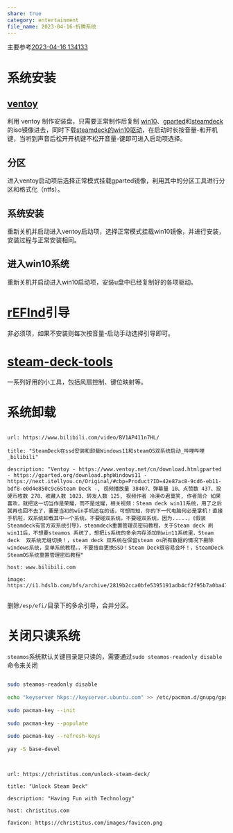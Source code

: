 ```yaml
---
share: true
category: entertainment
file_name: 2023-04-16-折腾系统
---
```

  
  
主要参考[2023-04-16 134133](../2023-04-16%20134133.md)  
  
# 系统安装  
  
## [ventoy](https://github.com/ventoy/Ventoy)  
  
利用 ventoy 制作安装盘，只需要正常制作后复制 [win10](https://www.microsoft.com/en-au/software-download/windows10ISO)、[gparted](https://gparted.org/download.php)和[steamdeck](https://help.steampowered.com/zh-cn/faqs/view/1B71-EDF2-EB6D-2BB3)的iso镜像进去，同时下载[steamdeck的win10驱动](https://help.steampowered.com/en/faqs/view/6121-ECCD-D643-BAA8)，在启动时长按音量-和开机键，当听到声音后松开开机键不松开音量-键即可进入启动项选择。  
  
## 分区  
  
进入ventoy启动项后选择正常模式挂载gparted镜像，利用其中的分区工具进行分区和格式化（ntfs）。  
  
## 系统安装  
  
重新关机并启动进入ventoy启动项，选择正常模式挂载win10镜像，并进行安装，安装过程与正常安装相同。  
  
## 进入win10系统  
  
重新关机并启动进入win10启动项，安装u盘中已经复制好的各项驱动。  
  
# [rEFInd](https://github.com/jlobue10/SteamDeck_rEFInd)引导  
  
非必须项，如果不安装则每次按音量-启动手动选择引导即可。  
  
# [steam-deck-tools](https://github.com/ayufan/steam-deck-tools)  
  
一系列好用的小工具，包括风扇控制、键位映射等。  
  
# 系统卸载  
  
  
```cardlink  
url: https://www.bilibili.com/video/BV1AP411n7HL/  
title: "SteamDeck在ssd安装和卸载Windows11和steamOS双系统启动_哔哩哔哩_bilibili"  
description: "Ventoy - https://www.ventoy.net/cn/download.htmlgparted - https://gparted.org/download.phpWindows11 - https://next.itellyou.cn/Original/#cbp=Product?ID=42e87ac8-9cd6-eb11-bdf8-e0d4e850c9c6Steam Deck -, 视频播放量 38407、弹幕量 10、点赞数 437、投硬币枚数 278、收藏人数 1023、转发人数 125, 视频作者 冷漠の君莫笑, 作者简介 如果喜欢，就把这一切当作是荣耀，而不是炫耀，相关视频：Steam deck win11系统，用了之后就再也回不去了，要是当初的win手机还在的话，可想而知，你的下一代电脑何必是掌机！直接手机啦，双系统卸载其中一个系统，不要碰双系统，不要碰双系统，因为.....，《假装Steamdeck有官方双系统引导》，steamdeck重置管理员密码教程，关于Steam deck 刷win11后，不想要steamos 系统了，想把is系统的多余内存添加到win11系统里，Steam deck  双系统无缝切换！，steam deck 双系统在保留steam os所有数据的情况下删除windows系统，变单系统教程。，不要擅自更换SSD！Steam Deck很容易会坏！，SteamDeck SteamOS系统重置管理密码教程"  
host: www.bilibili.com  
image: https://i1.hdslb.com/bfs/archive/2819b2cca0bfe5395191adb4cf2f95b7a0ba479f.jpg@100w_100h_1c.png  
```  
  
删除`/esp/efi/`目录下的多余引导，合并分区。  
  
# 关闭只读系统  
  
`steamos`系统默认关键目录是只读的，需要通过`sudo steamos-readonly disable`命令来关闭  
```bash  
sudo steamos-readonly disable  
echo "keyserver hkps://keyserver.ubuntu.com" >> /etc/pacman.d/gnupg/gpg.conf  
sudo pacman-key --init  
sudo pacman-key --populate  
sudo pacman-key --refresh-keys  
yay -S base-devel  
```  
  
```cardlink  
url: https://christitus.com/unlock-steam-deck/  
title: "Unlock Steam Deck"  
description: "Having Fun with Technology"  
host: christitus.com  
favicon: https://christitus.com/images/favicon.png  
```  
  
